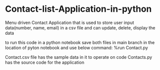 # Contact-list-Application-in-python
Menu driven Contact Application that is used to store user input data(number, name, email) in a csv file and can update, delete, display the data

to run this code in a python notebook save both files in main branch in the location of pyton notebook and use below command:
%run Contact.py

Contact.csv file has the sample data in it to operate on code
Contacts.py has the source code for the application
